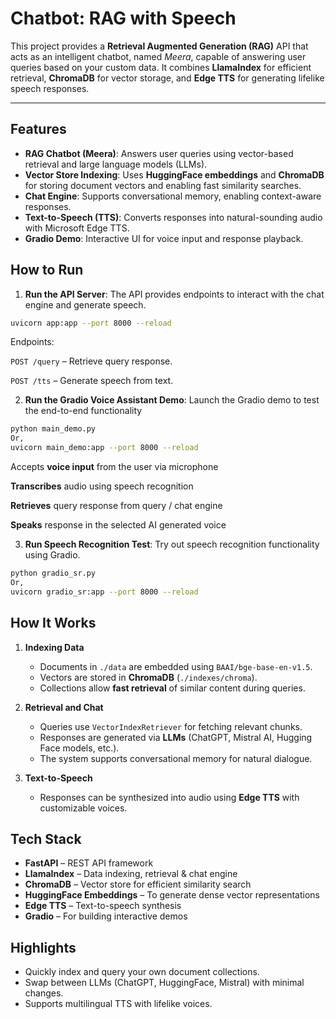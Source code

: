 # Chatbot: RAG with Speech

This project provides a **Retrieval Augmented Generation (RAG)** API that acts as an intelligent chatbot, named *Meera*, capable of answering user queries based on your custom data. It combines **LlamaIndex** for efficient retrieval, **ChromaDB** for vector storage, and **Edge TTS** for generating lifelike speech responses.

---

## Features

* **RAG Chatbot (Meera)**: Answers user queries using vector-based retrieval and large language models (LLMs).
* **Vector Store Indexing**: Uses **HuggingFace embeddings** and **ChromaDB** for storing document vectors and enabling fast similarity searches.
* **Chat Engine**: Supports conversational memory, enabling context-aware responses.
* **Text-to-Speech (TTS)**: Converts responses into natural-sounding audio with Microsoft Edge TTS.
* **Gradio Demo**: Interactive UI for voice input and response playback.

## How to Run
1. **Run the API Server**: The API provides endpoints to interact with the chat engine and generate speech.
```bash
uvicorn app:app --port 8000 --reload
```
Endpoints:

`POST /query` – Retrieve query response.

`POST /tts` – Generate speech from text.

2. **Run the Gradio Voice Assistant Demo**: Launch the Gradio demo to test the end-to-end functionality
```bash
python main_demo.py
Or,
uvicorn main_demo:app --port 8000 --reload
```

Accepts **voice input** from the user via microphone

**Transcribes** audio using speech recognition

**Retrieves** query response from query / chat engine

**Speaks** response in the selected AI generated voice 

3. **Run Speech Recognition Test**: Try out speech recognition functionality using Gradio.

```bash
python gradio_sr.py
Or,
uvicorn gradio_sr:app --port 8000 --reload
```

## How It Works

1. **Indexing Data**

   * Documents in `./data` are embedded using `BAAI/bge-base-en-v1.5`.
   * Vectors are stored in **ChromaDB** (`./indexes/chroma`).
   * Collections allow **fast retrieval** of similar content during queries.

2. **Retrieval and Chat**

   * Queries use `VectorIndexRetriever` for fetching relevant chunks.
   * Responses are generated via **LLMs** (ChatGPT, Mistral AI, Hugging Face models, etc.).
   * The system supports conversational memory for natural dialogue.

3. **Text-to-Speech**

   * Responses can be synthesized into audio using **Edge TTS** with customizable voices.


## Tech Stack

* **FastAPI** – REST API framework
* **LlamaIndex** – Data indexing, retrieval & chat engine
* **ChromaDB** – Vector store for efficient similarity search
* **HuggingFace Embeddings** – To generate dense vector representations
* **Edge TTS** – Text-to-speech synthesis
* **Gradio** – For building interactive demos

## Highlights
* Quickly index and query your own document collections.
* Swap between LLMs (ChatGPT, HuggingFace, Mistral) with minimal changes.
* Supports multilingual TTS with lifelike voices.

